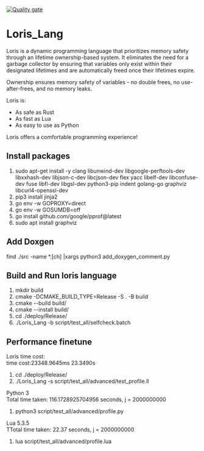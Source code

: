 [![Quality gate](https://sonarcloud.io/api/project_badges/quality_gate?project=yunhaizhu_Loris_Lang)](https://sonarcloud.io/summary/new_code?id=yunhaizhu_Loris_Lang)

# Loris_Lang
Loris is a dynamic programming language that prioritizes memory safety through 
an lifetime ownership-based system. It eliminates the need for a garbage collector by ensuring that variables
only exist within their designated lifetimes and are automatically freed once their 
lifetimes expire. 

Ownership ensures memory safety of variables - no double frees, no use-after-frees, and no memory leaks.

Loris is:

- As safe as Rust 
- As fast as Lua
- As easy to use as Python

Loris offers a comfortable programming experience!


## Install packages
1. sudo apt-get install -y clang libunwind-dev libgoogle-perftools-dev libxxhash-dev libjson-c-dev libcjson-dev flex yacc libelf-dev libconfuse-dev fuse libfl-dev libgsl-dev python3-pip indent golang-go graphviz libcurl4-openssl-dev
2. pip3 install jinja2
3. go env -w GOPROXY=direct
4. go env -w GOSUMDB=off
5. go install github.com/google/pprof@latest
6. sudo apt install graphviz

## Add Doxgen
find ./src -name *.[ch] |xargs python3 add_doxygen_comment.py

## Build and Run loris language
1. mkdir build
2. cmake -DCMAKE_BUILD_TYPE=Release -S . -B build
3. cmake --build build/
3. cmake --install build/
4. cd ./deploy/Release/
5. ./Loris_Lang -b script/test_all/selfcheck.batch

## Performance finetune
Loris time cost: \
time cost:23348.9645ms 23.3490s

1. cd ./deploy/Release/ 
2. ./Loris_Lang -s script/test_all/advanced/test_profile.ll 


Python 3 \
Total time taken: 116.1728925704956 seconds, j = 2000000000
1. python3 script/test_all/advanced/profile.py


Lua 5.3.5 \
TTotal time taken: 22.37 seconds, j = 2000000000
1. lua script/test_all/advanced/profile.lua
